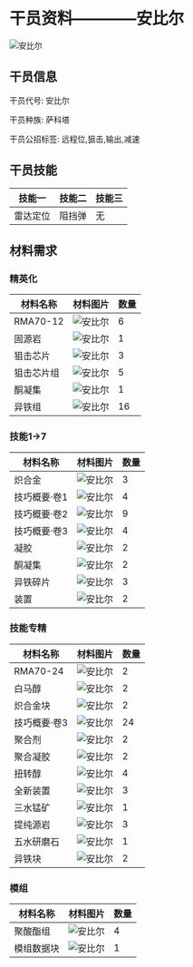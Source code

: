 # 干员资料————安比尔

![安比尔](./oprImages/安比尔.png)

## 干员信息

干员代号: 安比尔

干员种族: 萨科塔

干员公招标签: 远程位,狙击,输出,减速

## 干员技能

| 技能一       | 技能二   | 技能三 |
| ------------ | -------- | ------ |
| 雷达定位 | 阻挡弹 | 无 |

## 材料需求

### 精英化

| 材料名称      | 材料图片 | 数量  |
|---------|---------|-----|
| RMA70-12 | ![安比尔](./matIcons/RMA70-12.png)  |   6  |
| 固源岩 | ![安比尔](./matIcons/固源岩.png)  |   1  |
| 狙击芯片 | ![安比尔](./matIcons/狙击芯片.png)  |   3  |
| 狙击芯片组 | ![安比尔](./matIcons/狙击芯片组.png)  |   5  |
| 酮凝集 | ![安比尔](./matIcons/酮凝集.png)  |   1  |
| 异铁组 | ![安比尔](./matIcons/异铁组.png)  |   16  |

### 技能1→7

| 材料名称      | 材料图片 | 数量  |
|---------|---------|-----|
| 炽合金 | ![安比尔](./matIcons/炽合金.png)  |   3  |
| 技巧概要·卷1 | ![安比尔](./matIcons/技巧概要·卷1.png)  |   4  |
| 技巧概要·卷2 | ![安比尔](./matIcons/技巧概要·卷2.png)  |   9  |
| 技巧概要·卷3 | ![安比尔](./matIcons/技巧概要·卷3.png)  |   4  |
| 凝胶 | ![安比尔](./matIcons/凝胶.png)  |   2  |
| 酮凝集 | ![安比尔](./matIcons/酮凝集.png)  |   2  |
| 异铁碎片 | ![安比尔](./matIcons/异铁碎片.png)  |   3  |
| 装置 | ![安比尔](./matIcons/装置.png)  |   2  |

### 技能专精

| 材料名称      | 材料图片 | 数量  |
|---------|---------|-----|
| RMA70-24 | ![安比尔](./matIcons/RMA70-24.png)  |   2  |
| 白马醇 | ![安比尔](./matIcons/白马醇.png)  |   2  |
| 炽合金块 | ![安比尔](./matIcons/炽合金块.png)  |   2  |
| 技巧概要·卷3 | ![安比尔](./matIcons/技巧概要·卷3.png)  |   24  |
| 聚合剂 | ![安比尔](./matIcons/聚合剂.png)  |   2  |
| 聚合凝胶 | ![安比尔](./matIcons/聚合凝胶.png)  |   2  |
| 扭转醇 | ![安比尔](./matIcons/扭转醇.png)  |   4  |
| 全新装置 | ![安比尔](./matIcons/全新装置.png)  |   3  |
| 三水锰矿 | ![安比尔](./matIcons/三水锰矿.png)  |   1  |
| 提纯源岩 | ![安比尔](./matIcons/提纯源岩.png)  |   3  |
| 五水研磨石 | ![安比尔](./matIcons/五水研磨石.png)  |   1  |
| 异铁块 | ![安比尔](./matIcons/异铁块.png)  |   2  |

### 模组

| 材料名称      | 材料图片 | 数量  |
|---------|---------|-----|
| 聚酸酯组 | ![安比尔](./matIcons/聚酸酯组.png)  |   4  |
| 模组数据块 | ![安比尔](./暂无材料图片)  |   1  |
